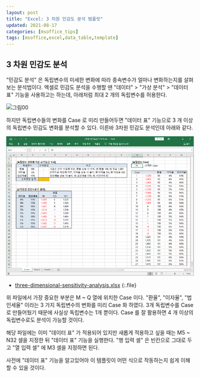 ```yaml
---
layout: post
title: "Excel: 3 차원 민감도 분석 템플릿"
updated: 2021-08-17
categories: [msoffice_tips]
tags: [msoffice,excel,data_table,template]
---
```


## 3 차원 민감도 분석

"민감도 분석" 은 독립변수의 미세한 변화에 따라 종속변수가 얼마나 변화하는지를 살펴보는 분석법이다. 엑셀로 민감도 분석을 수행할 땐 "데이터" > "가상 분석" > "데이터 표" 기능을 사용하고는 하는데, 아래처럼 최대 2 개의 독립변수를 허용한다.

![그림00](/img/msoffice/tips/tips/0100-00.png)

하지만 독립변수들의 변화를 Case 로 미리 만들어두면 "데이터 표" 기능으로 3 개 이상의 독립변수 민감도 변화를 분석할 수 있다. 이른바 3차원 민감도 분석인데 아래와 같다.

![그림01](/img/msoffice/tips/tips-0100-01.png)

- [three-dimensional-sensitivity-analysis.xlsx](/res/three-dimensional-sensitivity-analysis.xlsx)
{:.file}

위 파일에서 가장 중요한 부분은 M ~ Q 열에 위치한 Case 이다. "환율", "이자율", "법인세율" 이라는 3 가지 독립변수의 변화를 미리 Case 화 하였다. 3개 독립변수를 Case 로 만들어뒀기 때문에 사실상 독립변수는 1개 뿐이다. Case 를 잘 활용하면 4 개 이상의 독립변수로도 분석이 가능할 것이다.

해당 파일에는 이미 "데이터 표" 가 적용되어 있지만 새롭게 적용하고 싶을 때는 M5 ~ N32 셀을 지정한 뒤 "데이터 표" 기능을 실행한다. "행 입력 셀" 은 빈칸으로 그대로 두고 "열 입력 셀" 에 M3 셀을 지정하면 된다.

사전에 "데이터 표" 기능을 알고있어야 이 템플릿이 어떤 식으로 작동하는지 쉽게 이해할 수 있을 것이다.